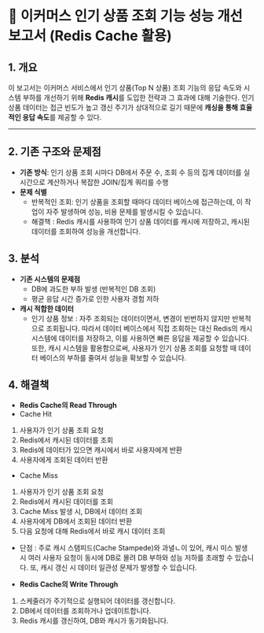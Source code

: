 # 📄 이커머스 인기 상품 조회 기능 성능 개선 보고서 (Redis Cache 활용)

## 1. 개요

이 보고서는 이커머스 서비스에서 인기 상품(Top N 상품) 조회 기능의 응답 속도와 시스템 부하를 개선하기 위해 **Redis 캐시**를 도입한 전략과 그 효과에 대해 기술한다. 인기 상품 데이터는 접근 빈도가 높고 갱신 주기가 상대적으로 길기 때문에 **캐싱을 통해 효율적인 응답 속도**를 제공할 수 있다.

---

## 2. 기존 구조와 문제점

- **기존 방식**: 인기 상품 조회 시마다 DB에서 주문 수, 조회 수 등의 집계 데이터를 실시간으로 계산하거나 복잡한 JOIN/집계 쿼리를 수행
- **문제 식별**
    - 반복적인 조회: 인기 상품을 조회할 때마다 데이터 베이스에 접근하는데, 이 작업이 자주 발생하며 성능, 비용 문제를 발생시킬 수 있습니다.
    - 해결책 : Redis 캐시를 사용하여 인기 상품 데이터를 캐시에 저장하고, 캐시된 데이터를 조회하여 성능을 개선합니다.


## 3. 분석
- **기존 시스템의 문제점**
  - DB에 과도한 부하 발생 (반복적인 DB 조회)
  - 평균 응답 시간 증가로 인한 사용자 경험 저하
- **캐시 적합한 데이터**
  - 인기 상품 정보 : 자주 조회되는 데이터이면서, 변경이 빈번하지 않지만 반복적으로 조회됩니다. 따라서 데이터 베이스에서 직접 조회하는 대신 Redis의 캐시 시스템에 데이터를 저장하고, 이를 사용하면 빠른 응답을 제공할 수 있습니다. 또한, 캐시 시스템을 활용함으로써, 사용자가 인기 상품 조회를 요청할 때 데이터 베이스의 부하를 줄여서 성능을 확보할 수 있습니다.

## 4. 해결책
- **Redis Cache의 Read Through**
- Cache Hit
1. 사용자가 인기 상품 조회 요청
2. Redis에서 캐시된 데이터를 조회
3. Redis에 데이터가 있으면 캐시에서 바로 사용자에게 반환
4. 사용자에게 조회된 데이터 반환
- Cache Miss
1. 사용자가 인기 상품 조회 요청
2. Redis에서 캐시된 데이터를 조회
3. Cache Miss 발생 시, DB에서 데이터 조회 
4. 사용자에게 DB에서 조회된 데이터 반환 
5. 다음 요청에 대해 Redis에서 바로 캐시 데이터 조회
- 단점 : 주로 캐시 스탬피드(Cache Stampede)와 과녈ㄴ이 있어, 캐시 미스 발생 시 여러 사용자 요청이 동시에 DB로 몰려 DB 부하와 성능 저하를 초래할 수 있습니다. 또, 캐시 갱신 시 데이터 일관성 문제가 발생할 수 있습니다.

- **Redis Cache의 Write Through**
1. 스케줄러가 주기적으로 실행되어 데이터를 갱신합니다.
2. DB에서 데이터를 조회하거나 업데이트합니다.
3. Redis 캐시를 갱신하여, DB와 캐시가 동기화됩니다.